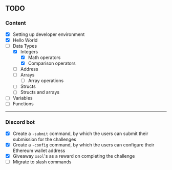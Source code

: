 ## TODO

### Content

- [x] Setting up developer environment
- [x] Hello World
- [ ] Data Types
  - [x] Integers
    - [x] Math operators
    - [x] Comparison operators
  - [ ] Address
  - [ ] Arrays
    - [ ] Array operations
  - [ ] Structs
  - [ ] Structs and arrays
- [ ] Variables
- [ ] Functions

---

### Discord bot

- [x] Create a `-submit` command, by which the users can submit their submission for the challenges
- [x] Create a `-config` command, by which the users can configure their Ethereum wallet address
- [x] Giveaway `xsol`'s as a reward on completing the challenge
- [ ] Migrate to slash commands
